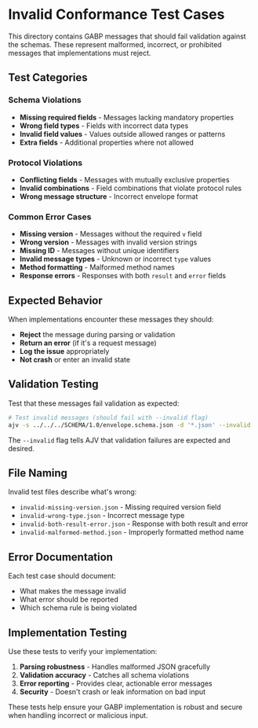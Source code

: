 # Invalid Conformance Test Cases

This directory contains GABP messages that should fail validation against the schemas. These represent malformed, incorrect, or prohibited messages that implementations must reject.

## Test Categories

### Schema Violations
- **Missing required fields** - Messages lacking mandatory properties
- **Wrong field types** - Fields with incorrect data types
- **Invalid field values** - Values outside allowed ranges or patterns
- **Extra fields** - Additional properties where not allowed

### Protocol Violations  
- **Conflicting fields** - Messages with mutually exclusive properties
- **Invalid combinations** - Field combinations that violate protocol rules
- **Wrong message structure** - Incorrect envelope format

### Common Error Cases
- **Missing version** - Messages without the required `v` field
- **Wrong version** - Messages with invalid version strings
- **Missing ID** - Messages without unique identifiers
- **Invalid message types** - Unknown or incorrect `type` values
- **Method formatting** - Malformed method names
- **Response errors** - Responses with both `result` and `error` fields

## Expected Behavior

When implementations encounter these messages they should:
- **Reject** the message during parsing or validation
- **Return an error** (if it's a request message)
- **Log the issue** appropriately
- **Not crash** or enter an invalid state

## Validation Testing

Test that these messages fail validation as expected:

```bash
# Test invalid messages (should fail with --invalid flag)
ajv -s ../../../SCHEMA/1.0/envelope.schema.json -d '*.json' --invalid
```

The `--invalid` flag tells AJV that validation failures are expected and desired.

## File Naming

Invalid test files describe what's wrong:
- `invalid-missing-version.json` - Missing required version field
- `invalid-wrong-type.json` - Incorrect message type
- `invalid-both-result-error.json` - Response with both result and error
- `invalid-malformed-method.json` - Improperly formatted method name

## Error Documentation

Each test case should document:
- What makes the message invalid
- What error should be reported
- Which schema rule is being violated

## Implementation Testing

Use these tests to verify your implementation:
1. **Parsing robustness** - Handles malformed JSON gracefully
2. **Validation accuracy** - Catches all schema violations
3. **Error reporting** - Provides clear, actionable error messages
4. **Security** - Doesn't crash or leak information on bad input

These tests help ensure your GABP implementation is robust and secure when handling incorrect or malicious input.